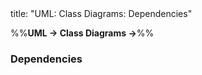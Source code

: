 <frontmatter>
title: "UML: Class Diagrams: Dependencies"
</frontmatter>

<link rel="stylesheet" href="{{baseUrl}}/css/textbook.css">

<div class="website-content">

%%**UML → Class Diagrams →**%%

### Dependencies

<div id="main">

<include src="./what/embed.md" boilerplate  />

</div>
</div>
